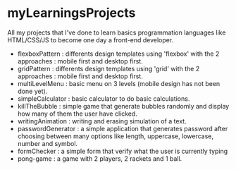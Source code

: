 # myLearningsProjects

All my projects that I've done to learn basics programmation languages like HTML/CSS/JS to become one day a front-end developer.

- flexboxPattern : differents design templates using 'flexbox' with the 2 approaches : mobile first and desktop first.
- gridPattern : differents design templates using 'grid' with the 2 approaches : mobile first and desktop first.
- multiLevelMenu : basic menu on 3 levels (mobile design has not been done yet).
- simpleCalculator : basic calculator to do basic calculations.
- killTheBubble : simple game that generate bubbles randomly and display how many of them the user have clicked.
- writingAnimation : writing and erasing simulation of a text.
- passwordGenerator : a simple application that generates password after choosing between many options like length, uppercase, lowercase, number and symbol.
- formChecker : a simple form that verify what the user is currently typing
- pong-game : a game with 2 players, 2 rackets and 1 ball.
